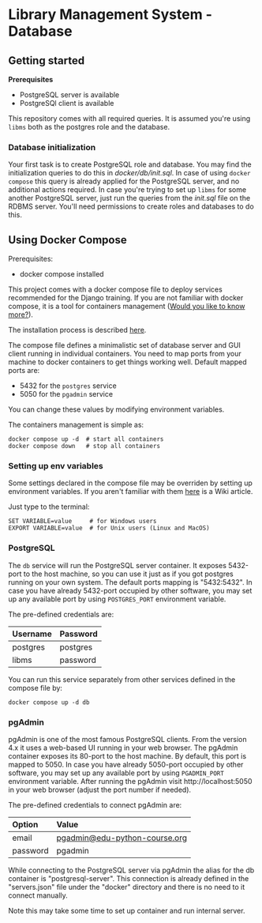 # Library Management System - Database

[//]: # (todo: brief project description)

[//]: # (todo: ER diagram and structure description)

## Getting started

**Prerequisites**

- PostgreSQL server is available
- PostgreSQl client is available

This repository comes with all required queries. It is assumed you're using
`libms` both as the postgres role and the database.

### Database initialization

Your first task is to create PostgreSQL role and database. You may find the
initialization queries to do this in *docker/db/init.sql*. In case of using
`docker compose` this query is already applied for the PostgreSQL server,
and no additional actions required. In case you're trying to set up `libms`
for some another PostgreSQL server, just run the queries from the *init.sql*
file on the RDBMS server. You'll need permissions to create roles and databases
to do this.

## Using Docker Compose

Prerequisites:

- docker compose installed

This project comes with a docker compose file to deploy services recommended
for the Django training. If you are not familiar with docker compose, it is
a tool for containers management
([Would you like to know more?](https://docs.docker.com/compose/)).

The installation process is described
[here](https://docs.docker.com/compose/install/).

The compose file defines a minimalistic set of database server and GUI client
running in individual containers. You need to map ports from your machine to
docker containers to get things working well. Default mapped ports are:

- 5432 for the `postgres` service
- 5050 for the `pgadmin` service

You can change these values by modifying environment variables.

The containers management is simple as:

```shell
docker compose up -d  # start all containers
docker compose down   # stop all containers
```

### Setting up env variables

Some settings declared in the compose file may be overriden by setting up
environment variables. If you aren't familiar with them
[here](https://en.wikipedia.org/wiki/Environment_variable) is a Wiki article.

Just type to the terminal:

```shell
SET VARIABLE=value     # for Windows users
EXPORT VARIABLE=value  # for Unix users (Linux and MacOS)
```

### PostgreSQL

The `db` service will run the PostgreSQL server container. It exposes 5432-port
to the host machine, so you can use it just as if you got postgres running on
your own system. The default ports mapping is "5432:5432". In case you have
already 5432-port occupied by other software, you may set up any available port
by using `POSTGRES_PORT` environment variable.

The pre-defined credentials are:

| Username | Password |
|:---------|:---------|
| postgres | postgres |
| libms    | password |

You can run this service separately from other services defined in the compose
file by:

```shell
docker compose up -d db
```

### pgAdmin

pgAdmin is one of the most famous PostgreSQL clients. From the version 4.x it
uses a web-based UI running in your web browser. The pgAdmin container exposes
its 80-port to the host machine. By default, this port is mapped to 5050. In
case you have already 5050-port occupied by other software, you may set up any
available port by using `PGADMIN_PORT` environment variable. After running
the pgAdmin visit http://localhost:5050 in your web browser (adjust the port
number if needed).

The pre-defined credentials to connect pgAdmin are:

| Option   | Value                         |
|:---------|:------------------------------|
| email    | pgadmin@edu-python-course.org |
| password | pgadmin                       | 

While connecting to the PostgreSQL server via pgAdmin the alias for the db
container is "postgresql-server". This connection is already defined in the
"servers.json" file under the "docker" directory and there is no need to it
connect manually.

Note this may take some time to set up container and run internal server.

